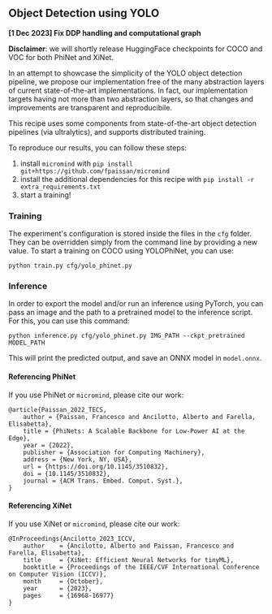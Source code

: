 ## Object Detection using YOLO

**[1 Dec 2023] Fix DDP handling and computational graph**

**Disclaimer**: we will shortly release HuggingFace checkpoints for COCO and VOC for both PhiNet and XiNet.

In an attempt to showcase the simplicity of the YOLO object detection pipeline, we propose our implementation
free of the many abstraction layers of current state-of-the-art implementations. In fact, our implementation targets having not more than two abstraction layers, so that changes and improvements are transparent and reproducibile.

This recipe uses some components from state-of-the-art object detection pipelines (via ultralytics), and supports distributed training.

To reproduce our results, you can follow these steps:

1. install `micromind` with `pip install git+https://github.com/fpaissan/micromind`
2. install the additional dependencies for this recipe with `pip install -r extra_requirements.txt`
3. start a training!

### Training

The experiment's configuration is stored inside the files in the `cfg` folder. They can be overridden simply from the command line by providing a new value. To start a training on COCO using YOLOPhiNet, you can use:
```
python train.py cfg/yolo_phinet.py
```

### Inference
In order to export the model and/or run an inference using PyTorch, you can pass an image and the path to a pretrained model to the inference script.
For this, you can use this command:
```
python inference.py cfg/yolo_phinet.py IMG_PATH --ckpt_pretrained MODEL_PATH
```

This will print the predicted output, and save an ONNX model in `model.onnx`.

#### Referencing PhiNet
If you use PhiNet or `micromind`, please cite our work:
```
@article{Paissan_2022_TECS,
	author = {Paissan, Francesco and Ancilotto, Alberto and Farella, Elisabetta},
	title = {PhiNets: A Scalable Backbone for Low-Power AI at the Edge},
	year = {2022},
	publisher = {Association for Computing Machinery},
	address = {New York, NY, USA},
	url = {https://doi.org/10.1145/3510832},
	doi = {10.1145/3510832},
	journal = {ACM Trans. Embed. Comput. Syst.},
}
```

#### Referencing XiNet
If you use XiNet or `micromind`, please cite our work:
```
@InProceedings{Ancilotto_2023_ICCV,
    author    = {Ancilotto, Alberto and Paissan, Francesco and Farella, Elisabetta},
    title     = {XiNet: Efficient Neural Networks for tinyML},
    booktitle = {Proceedings of the IEEE/CVF International Conference on Computer Vision (ICCV)},
    month     = {October},
    year      = {2023},
    pages     = {16968-16977}
}
```

